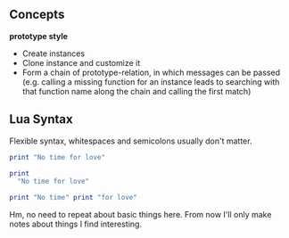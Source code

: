 ## Concepts

**prototype style**

* Create instances
* Clone instance and customize it
* Form a chain of prototype-relation, in which messages can be passed
(e.g. calling a missing function for an instance leads to searching
with that function name along the chain and calling the first match)

## Lua Syntax

Flexible syntax, whitespaces and semicolons usually don't matter.

```lua
print "No time for love"

print
  "No time for love"

print "No time" print "for love"
```

Hm, no need to repeat about basic things here.
From now I'll only make notes about things I find interesting.

